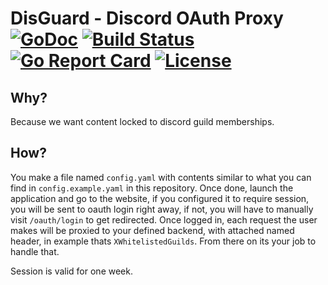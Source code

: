 # DisGuard - Discord OAuth Proxy [![GoDoc](https://godoc.org/go.zeta.pm/disguard?status.svg)](https://godoc.org/go.zeta.pm/disguard) [![Build Status](https://travis-ci.org/zet4/disguard.svg?branch=master)](https://travis-ci.org/zet4/disguard) [![Go Report Card](https://goreportcard.com/badge/go.zeta.pm/disguard.svg)](https://goreportcard.com/report/go.zeta.pm/disguard) [![License](https://img.shields.io/badge/license-MIT-blue.svg)](https://github.com/zet4/disguard/blob/master/LICENSE)

## Why?

Because we want content locked to discord guild memberships.

## How?

You make a file named `config.yaml` with contents similar to what you can find in `config.example.yaml` in this repository.
Once done, launch the application and go to the website, if you configured it to require session, you will be sent to oauth login right away, if not, you will have to manually visit `/oauth/login` to get redirected.
Once logged in, each request the user makes will be proxied to your defined backend, with attached named header, in example thats `XWhitelistedGuilds`.
From there on its your job to handle that.

Session is valid for one week.
